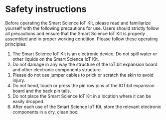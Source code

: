 ﻿# Safety instructions

Before operating the Smart Science IoT Kit, please read and familiarize yourself with the following precautions for use. Users should strictly follow all precautions and ensure that the Smart Science IoT Kit is properly assembled and in proper working condition.
Please follow these operating principles:

1. The Smart Science IoT Kit is an electronic device. Do not spill water or other liquids on the Smart Science IoT Kit.
2. Do not damage in any way the structure of the IoT:bit expansion board and other electronic components structure.
3. Please do not use jumper cables to prick or scratch the skin to avoid injury.
4. Do not bend, touch or press the pin row pins of the IOT:bit expansion board and the back pin tails.
5. Do not place the Smart Science IoT Kit in a location where it can be easily dropped.
6. After each use of the Smart Science IoT Kit, store the relevant electronic components in a dry, clean box.
